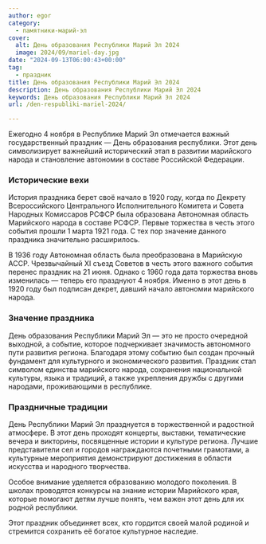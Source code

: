 ```yaml
---
author: egor
category:
  - памятники-марий-эл
cover:
  alt: День образования Республики Марий Эл 2024
  image: 2024/09/mariel-day.jpg
date: "2024-09-13T06:00:43+00:00"
tag:
  - праздник
title: День образования Республики Марий Эл 2024
description: День образования Республики Марий Эл 2024
keywords: День образования Республики Марий Эл 2024
url: /den-respubliki-mariel-2024/

---
```

Ежегодно 4 ноября в Республике Марий Эл отмечается важный государственный праздник — День образования республики. Этот день символизирует важнейший исторический этап в развитии марийского народа и становление автономии в составе Российской Федерации.

### Исторические вехи

История праздника берет своё начало в 1920 году, когда по Декрету Всероссийского Центрального Исполнительного Комитета и Совета Народных Комиссаров РСФСР была образована Автономная область Марийского народа в составе РСФСР. Первые торжества в честь этого события прошли 1 марта 1921 года. С тех пор значение данного праздника значительно расширилось.

В 1936 году Автономная область была преобразована в Марийскую АССР. Чрезвычайный XI съезд Советов в честь этого важного события перенес праздник на 21 июня. Однако с 1960 года дата торжества вновь изменилась — теперь его празднуют 4 ноября. Именно в этот день в 1920 году был подписан декрет, давший начало автономии марийского народа.

### Значение праздника

День образования Республики Марий Эл — это не просто очередной выходной, а событие, которое подчеркивает значимость автономного пути развития региона. Благодаря этому событию был создан прочный фундамент для культурного и экономического развития. Праздник стал символом единства марийского народа, сохранения национальной культуры, языка и традиций, а также укрепления дружбы с другими народами, проживающими в республике.

### Праздничные традиции

День Республики Марий Эл празднуется в торжественной и радостной атмосфере. В этот день проходят концерты, выставки, тематические вечера и викторины, посвященные истории и культуре региона. Лучшие представители сел и городов награждаются почетными грамотами, а культурные мероприятия демонстрируют достижения в области искусства и народного творчества.

Особое внимание уделяется образованию молодого поколения. В школах проводятся конкурсы на знание истории Марийского края, которые помогают детям лучше понять, чем важен этот день для их родной республики.

Этот праздник объединяет всех, кто гордится своей малой родиной и стремится сохранить её богатое культурное наследие.

